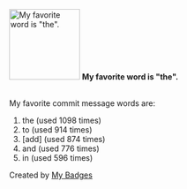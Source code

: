 <img src="https://my-badges.github.io/my-badges/favorite-word.png" alt="My favorite word is &quot;the&quot;." title="My favorite word is &quot;the&quot;." width="128">
<strong>My favorite word is &quot;the&quot;.</strong>
<br><br>

My favorite commit message words are:

1. the (used 1098 times)
2. to (used 914 times)
3. [add] (used 874 times)
4. and (used 776 times)
5. in (used 596 times)


Created by <a href="https://github.com/my-badges/my-badges">My Badges</a>